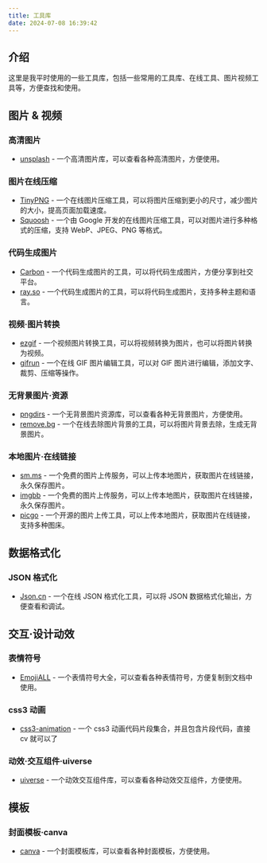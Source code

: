 ```yaml
---
title: 工具库
date: 2024-07-08 16:39:42
---
```


## 介绍

这里是我平时使用的一些工具库，包括一些常用的工具库、在线工具、图片视频工具等，方便查找和使用。

## 图片 & 视频

### 高清图片

- [unsplash](https://unsplash.com/) - 一个高清图片库，可以查看各种高清图片，方便使用。

### 图片在线压缩

- [TinyPNG](https://tinypng.com/) - 一个在线图片压缩工具，可以将图片压缩到更小的尺寸，减少图片的大小，提高页面加载速度。
- [Squoosh](https://squoosh.app/) - 一个由 Google 开发的在线图片压缩工具，可以对图片进行多种格式的压缩，支持 WebP、JPEG、PNG 等格式。

### 代码生成图片

- [Carbon](https://carbon.now.sh/) - 一个代码生成图片的工具，可以将代码生成图片，方便分享到社交平台。
- [ray.so](https://ray.so/) - 一个代码生成图片的工具，可以将代码生成图片，支持多种主题和语言。

### 视频·图片转换

- [ezgif](https://ezgif.com/) - 一个视频图片转换工具，可以将视频转换为图片，也可以将图片转换为视频。
- [gifrun](https://gifrun.com/) - 一个在线 GIF 图片编辑工具，可以对 GIF 图片进行编辑，添加文字、裁剪、压缩等操作。

### 无背景图片·资源

- [pngdirs](https://www.pngdirs.com/) - 一个无背景图片资源库，可以查看各种无背景图片，方便使用。
- [remove.bg](https://www.remove.bg/) - 一个在线去除图片背景的工具，可以将图片背景去除，生成无背景图片。

### 本地图片·在线链接

- [sm.ms](https://sm.ms/) - 一个免费的图片上传服务，可以上传本地图片，获取图片在线链接，永久保存图片。
- [imgbb](https://imgbb.com/) - 一个免费的图片上传服务，可以上传本地图片，获取图片在线链接，永久保存图片。
- [picgo](https://picgo.github.io/PicGo-Doc/zh/guide/) - 一个开源的图片上传工具，可以上传本地图片，获取图片在线链接，支持多种图床。

## 数据格式化

### JSON 格式化

- [Json.cn](https://www.json.cn/) - 一个在线 JSON 格式化工具，可以将 JSON 数据格式化输出，方便查看和调试。

## 交互·设计动效

### 表情符号

- [EmojiALL](https://www.emojiall.com/zh-hans/) - 一个表情符号大全，可以查看各种表情符号，方便复制到文档中使用。

### css3 动画

- [css3-animation](https://www.webhek.com/post/css3-animation-sniplet-collection/#/) - 一个 css3 动画代码片段集合，并且包含片段代码，直接 cv 就可以了

### 动效·交互组件·uiverse

- [uiverse](https://uiverse.io/) - 一个动效交互组件库，可以查看各种动效交互组件，方便使用。

## 模板

### 封面模板·canva

- [canva](https://www.canva.cn/) - 一个封面模板库，可以查看各种封面模板，方便使用。
